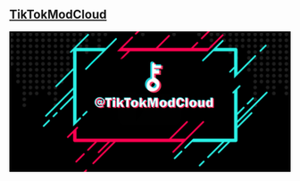 ## [TikTokModCloud](https://t.me/TikTokModCloud)
<div align="center">
   <a target="_blank" href="https://t.me/TikTokModCloud"><img src="https://github.com/TKJIKU/TikTokMod/blob/7f25adecf2f0f1315ef0252fe8a16a0e076ace0c/%40TikTokModCloud.png" alt="TikTokMod" title="@TikTokModCloud"></div>   
